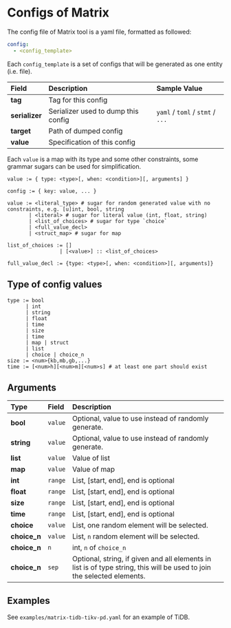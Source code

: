 # Configs of Matrix
The config file of Matrix tool is a yaml file, formatted as followed:
```yaml
config:
  - <config_template>
```

Each `config_template` is a set of configs that will be generated as one entity (i.e. file).

| Field | Description | Sample Value |
|:------|:------------------|:--------------|
| **tag** | Tag for this config |
| **serializer** | Serializer used to dump this config | `yaml` / `toml` / `stmt` / `...` |
| **target** | Path of dumped config |
| **value** | Specification of this config |

Each `value` is a map with its type and some other constraints,
some grammar sugars can be used for simplification.

```
value := { type: <type>[, when: <condition>][, arguments] }

config := { key: value, ... }

value := <literal_type> # sugar for random generated value with no constraints, e.g. [u]int, bool, string
       | <literal> # sugar for literal value (int, float, string)
       | <list_of_choices> # sugar for type `choice`
       | <full_value_decl>
       | <struct_map> # sugar for map

list_of_choices := []
                 | [<value>] :: <list_of_choices>

full_value_decl := {type: <type>[, when: <condition>][, arguments]}
```

## Type of config values
```
type := bool
      | int
      | string
      | float
      | time
      | size
      | time
      | map | struct
      | list
      | choice | choice_n
size := <num>{kb,mb,gb,...}
time := [<num>h][<num>m][<num>s] # at least one part should exist
```

## Arguments
| Type | Field | Description |
|:------|:------------------|:--------------|
| **bool** | `value` | Optional, value to use instead of randomly generate. |
| **string** | `value` | Optional, value to use instead of randomly generate. |
| **list** | `value` | Value of list |
| **map** | `value` | Value of map |
| **int** | `range` | List, [start, end], end is optional |
| **float** | `range` | List, [start, end], end is optional |
| **size** | `range` | List, [start, end], end is optional |
| **time** | `range` | List, [start, end], end is optional |
| **choice** | `value` | List, one random element will be selected. |
| **choice_n** | `value` | List, `n` random element will be selected. |
| **choice_n** | `n` | int, `n` of `choice_n` |
| **choice_n** | `sep` | Optional, string, if given and all elements in list is of type string, this will be used to join the selected elements. |

## Examples
See `examples/matrix-tidb-tikv-pd.yaml` for an example of TiDB.
